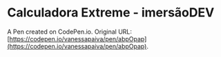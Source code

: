 # Calculadora Extreme - imersãoDEV

A Pen created on CodePen.io. Original URL: [https://codepen.io/vanessapaiva/pen/abpOpap](https://codepen.io/vanessapaiva/pen/abpOpap).


